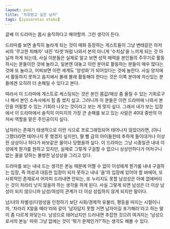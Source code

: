 ```yaml
---
layout: post
title: "치유받고 싶은 남자"
tags: [iyasaretai otoko]
---
```


글쎄 이 드라마는 몹시 솔직하다고 해야할까. 그런 생각이 든다.

드라마를 보면 솔직히 놀라게 되는 것이 매화 등장하는 게스트들이 그냥 변태같은 아저씨의 '무고한 피해자' 내진 '타겟'처럼 나와서 본의 아니게 '수치심'을 느끼게 되는 것 아닐까 하게 되는데, 사실 이분들은 실제로 알고 보면 성적 매력을 본인들의 주무기로 활동하시는 분들이란 것에 놀라고, 일본엔 대놓고 이런 분야로 활동하는 분들이 매우 많다는 것에 또 놀라고, 어찌보면 이런 세계도 '양성화'가 되어있다는 것에 놀란다. 사실 양지에서 활동하지 못하고 음지에서 몰래 몰래 활동해야 한다는 것은 이쪽 분야에 자신있는 분들에겐 오히려 더 손해일 수 있다고 본다. 

따라서 이 드라마에 게스트로 케스팅되는 것은 본인 몸값/매상 좀 올릴 수 있는 기회로구나 해서 본인 소속사에서 힘 좀 썼지 싶고. 그러니까 이 분들은 이런 드라마에 나와서 본인을 어필할 수 있는 기회라 나오는 것이라고 보는 게 맞지 싶다. 그래서 내가 보는 입장에서 이 드라마에서 솔직히 이미지의 가장 큰 손해를 보고 있는 사람은 40대 중반의 아저씨 역할을 맡은 주인공이지 싶다. 

남자라는 존재가 태생적으로 이런 식으로 프로그래밍되어 태어나지 않았더라면, (아니 그랬더라면 태어나지 못 했겠지 싶지만), 딸 뻘 급의 아이들한테 추하게 들이대거나 이상한 상상이나 하다가 바보같은 꼴이나 당했을까 싶다. 이 드라마는 그냥 시종일관 내내 이성에게 뭔가를 원하고 있지만, 실제로 그렇게 구걸할 수 없으니 상상만하다가 어처구니 없는 꼴을 당하는 불쌍한 남성상을 그리고 있다. 

드라마를 보는 내내 드는 생각은 본능 때문에 어쩔 수 없이 이성에게 뭔가를 내내 구걸하는 입장, 즉 여성과 대등한 입장이 되지 못하고 내내 '을'의 입장에 있어야 할 바에야, 또 사회적인 존재로서 어차피 드러내면 안되는, 또 누리지도 못할 남성성은 아예 없에버리는 것이 차라리 낫지 않을까 하는 생각을 하게 된다. 사실 그렇게 되면 남성은 더 이상 남성이 되지 않으니까 남성/여성의 관계가 더 이상 성립하지 않게 되지만 말이다. 

남/녀의 차별성/다양성을 인정하기 보단 사회/경제적 유불리, 평등을 따지는 시절이니까, '차라리 X알을 떼라'라와 같이 '남자답지 못할 거면 남자이길 포기해라'라고 하는 말이 좀 다르게 와닿는다. 남성으로 태어났지만 드러내면 추잡한 것으려 여겨지는 '남성으로서의 본능' 따위 그냥 없에는 것이 '뭐가 문제인가?'하는 생각도 해볼 수 있다. 

